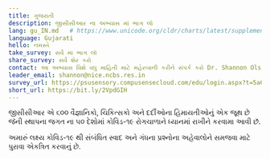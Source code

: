 ```yaml
---
title: ગુજરાતી
description: જીસીસીઆર ના અભ્યાસ માં ભાગ લો
lang: gu_IN.md   # https://www.unicode.org/cldr/charts/latest/supplemental/language_territory_information.html
language: Gujarati
hello: નમસ્તે
take_survey: સર્વે મા ભાગ લૉ
share_survey: સર્વે શેર કરો
contact: આ અભ્યાસ વિશે વધુ માહિતી માટે મહેરબાની કરીને સંપર્ક કરો Dr. Shannon Olsson
leader_email: shannon@nice.ncbs.res.in
survey_url: https://psusensory.compusensecloud.com/edu/login.aspx?t=5a627408-ad8d-4bab-bdba-8cff108b437e
short_url: https://bit.ly/2VpdGIH
---
```

જીસીસીઆર એ ૬૦૦ વૈજ્ઞાનિકો, ચિકિત્સકો અને દર્દીઓના હિમાયતીઓનું એક જૂથ છે જૅની સ્થાપના જગત ના ૫૦ દેશોમાં કોવિડ-૧૯ રોગચાળાને ધ્યાનમાં રાખીને  કરવામા આવી છૅ. 

અમારું લક્ષ્ય કોવિડ-૧૯ થી સંબંધિત સ્વાદ અને ગંધના પ્રશ્નોના અહેવાલોને સમજવા માટે પુરાવા એકત્રિત કરવાનું છે.